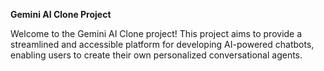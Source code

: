 **Gemini AI Clone Project**

Welcome to the Gemini AI Clone project! This project aims to provide a streamlined and accessible platform for developing AI-powered chatbots, enabling users to create their own personalized conversational agents.

